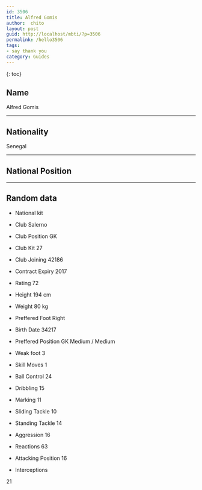 ```yaml
---
id: 3506
title: Alfred Gomis
author:  chito 
layout: post
guid: http://localhost/mbti/?p=3506
permalink: /hello3506
tags:
- say thank you
category: Guides
---
```



{: toc}


## Name  
Alfred Gomis 

* * *

## Nationality  
Senegal 

* * *

## National Position 

* * *

## Random data 

  * National kit 
  * Club 
Salerno 

  * Club Position 
GK 

  * Club Kit 
27 

  * Club Joining 
42186 

  * Contract Expiry 
2017 

  * Rating 
72 

  * Height 
194 cm 

  * Weight 
80 kg 

  * Preffered Foot 
Right 

  * Birth Date 
34217 

  * Preffered Position 
GK Medium / Medium 

  * Weak foot 
3 

  * Skill Moves 
1 

  * Ball Control 
24 

  * Dribbling 
15 

  * Marking 
11 

  * Sliding Tackle 
10 

  * Standing Tackle 
14 

  * Aggression 
16 

  * Reactions 
63 

  * Attacking Position 
16 

  * Interceptions 

21</ul>